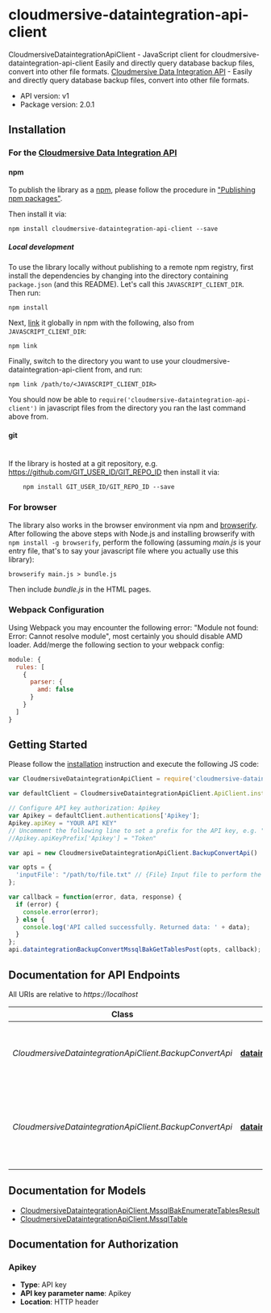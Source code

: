 # cloudmersive-dataintegration-api-client

CloudmersiveDataintegrationApiClient - JavaScript client for cloudmersive-dataintegration-api-client
Easily and directly query database backup files, convert into other file formats.
[Cloudmersive Data Integration API](https://github.com/Cloudmersive/Cloudmersive.APIClient.NodeJS.DocumentAndDataConvert.git) - Easily and directly query database backup files, convert into other file formats.

- API version: v1
- Package version: 2.0.1


## Installation

### For the [Cloudmersive Data Integration API](https://cloudmersive.com/data-integration-api)

#### npm

To publish the library as a [npm](https://www.npmjs.com/),
please follow the procedure in ["Publishing npm packages"](https://docs.npmjs.com/getting-started/publishing-npm-packages).

Then install it via:

```shell
npm install cloudmersive-dataintegration-api-client --save
```

##### Local development

To use the library locally without publishing to a remote npm registry, first install the dependencies by changing 
into the directory containing `package.json` (and this README). Let's call this `JAVASCRIPT_CLIENT_DIR`. Then run:

```shell
npm install
```

Next, [link](https://docs.npmjs.com/cli/link) it globally in npm with the following, also from `JAVASCRIPT_CLIENT_DIR`:

```shell
npm link
```

Finally, switch to the directory you want to use your cloudmersive-dataintegration-api-client from, and run:

```shell
npm link /path/to/<JAVASCRIPT_CLIENT_DIR>
```

You should now be able to `require('cloudmersive-dataintegration-api-client')` in javascript files from the directory you ran the last 
command above from.

#### git
#
If the library is hosted at a git repository, e.g.
https://github.com/GIT_USER_ID/GIT_REPO_ID
then install it via:

```shell
    npm install GIT_USER_ID/GIT_REPO_ID --save
```

### For browser

The library also works in the browser environment via npm and [browserify](http://browserify.org/). After following
the above steps with Node.js and installing browserify with `npm install -g browserify`,
perform the following (assuming *main.js* is your entry file, that's to say your javascript file where you actually 
use this library):

```shell
browserify main.js > bundle.js
```

Then include *bundle.js* in the HTML pages.

### Webpack Configuration

Using Webpack you may encounter the following error: "Module not found: Error:
Cannot resolve module", most certainly you should disable AMD loader. Add/merge
the following section to your webpack config:

```javascript
module: {
  rules: [
    {
      parser: {
        amd: false
      }
    }
  ]
}
```

## Getting Started

Please follow the [installation](#installation) instruction and execute the following JS code:

```javascript
var CloudmersiveDataintegrationApiClient = require('cloudmersive-dataintegration-api-client');

var defaultClient = CloudmersiveDataintegrationApiClient.ApiClient.instance;

// Configure API key authorization: Apikey
var Apikey = defaultClient.authentications['Apikey'];
Apikey.apiKey = "YOUR API KEY"
// Uncomment the following line to set a prefix for the API key, e.g. "Token" (defaults to null)
//Apikey.apiKeyPrefix['Apikey'] = "Token"

var api = new CloudmersiveDataintegrationApiClient.BackupConvertApi()

var opts = { 
  'inputFile': "/path/to/file.txt" // {File} Input file to perform the operation on
};

var callback = function(error, data, response) {
  if (error) {
    console.error(error);
  } else {
    console.log('API called successfully. Returned data: ' + data);
  }
};
api.dataintegrationBackupConvertMssqlBakGetTablesPost(opts, callback);

```

## Documentation for API Endpoints

All URIs are relative to *https://localhost*

Class | Method | HTTP request | Description
------------ | ------------- | ------------- | -------------
*CloudmersiveDataintegrationApiClient.BackupConvertApi* | [**dataintegrationBackupConvertMssqlBakGetTablesPost**](docs/BackupConvertApi.md#dataintegrationBackupConvertMssqlBakGetTablesPost) | **POST** /dataintegration/backup/convert/mssql/bak/get/tables | Lists all tables stored in a SQL Server Backup (.BAK) file
*CloudmersiveDataintegrationApiClient.BackupConvertApi* | [**dataintegrationBackupConvertMssqlBakToCsvPost**](docs/BackupConvertApi.md#dataintegrationBackupConvertMssqlBakToCsvPost) | **POST** /dataintegration/backup/convert/mssql/bak/to/csv | Converts a SQL Server Backup (.BAK) file into CSV for a specified table


## Documentation for Models

 - [CloudmersiveDataintegrationApiClient.MssqlBakEnumerateTablesResult](docs/MssqlBakEnumerateTablesResult.md)
 - [CloudmersiveDataintegrationApiClient.MssqlTable](docs/MssqlTable.md)


## Documentation for Authorization


### Apikey

- **Type**: API key
- **API key parameter name**: Apikey
- **Location**: HTTP header

